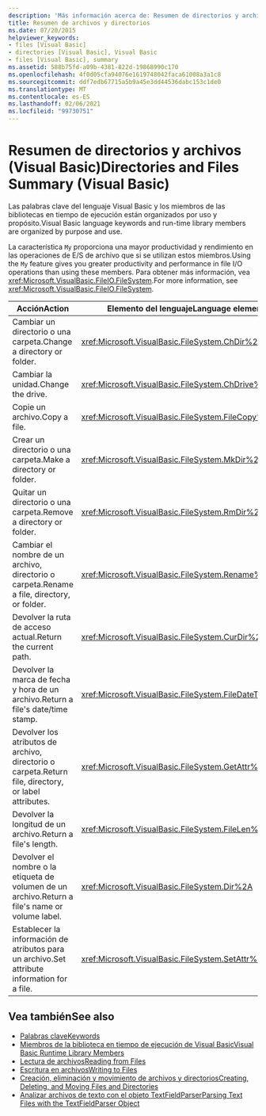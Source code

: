```yaml
---
description: 'Más información acerca de: Resumen de directorios y archivos (Visual Basic)'
title: Resumen de archivos y directorios
ms.date: 07/20/2015
helpviewer_keywords:
- files [Visual Basic]
- directories [Visual Basic], Visual Basic
- files [Visual Basic], summary
ms.assetid: 588b75fd-a09b-4381-822d-19868990c170
ms.openlocfilehash: 4f0d05cfa94076e1619748042faca61008a3a1c8
ms.sourcegitcommit: ddf7edb67715a5b9a45e3dd44536dabc153c1de0
ms.translationtype: MT
ms.contentlocale: es-ES
ms.lasthandoff: 02/06/2021
ms.locfileid: "99730751"
---
```

# <a name="directories-and-files-summary-visual-basic"></a><span data-ttu-id="74860-103">Resumen de directorios y archivos (Visual Basic)</span><span class="sxs-lookup"><span data-stu-id="74860-103">Directories and Files Summary (Visual Basic)</span></span>

<span data-ttu-id="74860-104">Las palabras clave del lenguaje Visual Basic y los miembros de las bibliotecas en tiempo de ejecución están organizados por uso y propósito.</span><span class="sxs-lookup"><span data-stu-id="74860-104">Visual Basic language keywords and run-time library members are organized by purpose and use.</span></span>  
  
 <span data-ttu-id="74860-105">La característica `My` proporciona una mayor productividad y rendimiento en las operaciones de E/S de archivo que si se utilizan estos miembros.</span><span class="sxs-lookup"><span data-stu-id="74860-105">Using the `My` feature gives you greater productivity and performance in file I/O operations than using these members.</span></span> <span data-ttu-id="74860-106">Para obtener más información, vea <xref:Microsoft.VisualBasic.FileIO.FileSystem>.</span><span class="sxs-lookup"><span data-stu-id="74860-106">For more information, see <xref:Microsoft.VisualBasic.FileIO.FileSystem>.</span></span>  
  
|<span data-ttu-id="74860-107">**Acción**</span><span class="sxs-lookup"><span data-stu-id="74860-107">**Action**</span></span>|<span data-ttu-id="74860-108">**Elemento del lenguaje**</span><span class="sxs-lookup"><span data-stu-id="74860-108">**Language element**</span></span>|  
|----------------|--------------------------|  
|<span data-ttu-id="74860-109">Cambiar un directorio o una carpeta.</span><span class="sxs-lookup"><span data-stu-id="74860-109">Change a directory or folder.</span></span>|<xref:Microsoft.VisualBasic.FileSystem.ChDir%2A>|  
|<span data-ttu-id="74860-110">Cambiar la unidad.</span><span class="sxs-lookup"><span data-stu-id="74860-110">Change the drive.</span></span>|<xref:Microsoft.VisualBasic.FileSystem.ChDrive%2A>|  
|<span data-ttu-id="74860-111">Copie un archivo.</span><span class="sxs-lookup"><span data-stu-id="74860-111">Copy a file.</span></span>|<xref:Microsoft.VisualBasic.FileSystem.FileCopy%2A>|  
|<span data-ttu-id="74860-112">Crear un directorio o una carpeta.</span><span class="sxs-lookup"><span data-stu-id="74860-112">Make a directory or folder.</span></span>|<xref:Microsoft.VisualBasic.FileSystem.MkDir%2A>|  
|<span data-ttu-id="74860-113">Quitar un directorio o una carpeta.</span><span class="sxs-lookup"><span data-stu-id="74860-113">Remove a directory or folder.</span></span>|<xref:Microsoft.VisualBasic.FileSystem.RmDir%2A>|  
|<span data-ttu-id="74860-114">Cambiar el nombre de un archivo, directorio o carpeta.</span><span class="sxs-lookup"><span data-stu-id="74860-114">Rename a file, directory, or folder.</span></span>|<xref:Microsoft.VisualBasic.FileSystem.Rename%2A>|  
|<span data-ttu-id="74860-115">Devolver la ruta de acceso actual.</span><span class="sxs-lookup"><span data-stu-id="74860-115">Return the current path.</span></span>|<xref:Microsoft.VisualBasic.FileSystem.CurDir%2A>|  
|<span data-ttu-id="74860-116">Devolver la marca de fecha y hora de un archivo.</span><span class="sxs-lookup"><span data-stu-id="74860-116">Return a file's date/time stamp.</span></span>|<xref:Microsoft.VisualBasic.FileSystem.FileDateTime%2A>|  
|<span data-ttu-id="74860-117">Devolver los atributos de archivo, directorio o carpeta.</span><span class="sxs-lookup"><span data-stu-id="74860-117">Return file, directory, or label attributes.</span></span>|<xref:Microsoft.VisualBasic.FileSystem.GetAttr%2A>|  
|<span data-ttu-id="74860-118">Devolver la longitud de un archivo.</span><span class="sxs-lookup"><span data-stu-id="74860-118">Return a file's length.</span></span>|<xref:Microsoft.VisualBasic.FileSystem.FileLen%2A>|  
|<span data-ttu-id="74860-119">Devolver el nombre o la etiqueta de volumen de un archivo.</span><span class="sxs-lookup"><span data-stu-id="74860-119">Return a file's name or volume label.</span></span>|<xref:Microsoft.VisualBasic.FileSystem.Dir%2A>|  
|<span data-ttu-id="74860-120">Establecer la información de atributos para un archivo.</span><span class="sxs-lookup"><span data-stu-id="74860-120">Set attribute information for a file.</span></span>|<xref:Microsoft.VisualBasic.FileSystem.SetAttr%2A>|  
  
## <a name="see-also"></a><span data-ttu-id="74860-121">Vea también</span><span class="sxs-lookup"><span data-stu-id="74860-121">See also</span></span>

- [<span data-ttu-id="74860-122">Palabras clave</span><span class="sxs-lookup"><span data-stu-id="74860-122">Keywords</span></span>](index.md)
- [<span data-ttu-id="74860-123">Miembros de la biblioteca en tiempo de ejecución de Visual Basic</span><span class="sxs-lookup"><span data-stu-id="74860-123">Visual Basic Runtime Library Members</span></span>](../runtime-library-members.md)
- [<span data-ttu-id="74860-124">Lectura de archivos</span><span class="sxs-lookup"><span data-stu-id="74860-124">Reading from Files</span></span>](../../developing-apps/programming/drives-directories-files/reading-from-files.md)
- [<span data-ttu-id="74860-125">Escritura en archivos</span><span class="sxs-lookup"><span data-stu-id="74860-125">Writing to Files</span></span>](../../developing-apps/programming/drives-directories-files/writing-to-files.md)
- [<span data-ttu-id="74860-126">Creación, eliminación y movimiento de archivos y directorios</span><span class="sxs-lookup"><span data-stu-id="74860-126">Creating, Deleting, and Moving Files and Directories</span></span>](../../developing-apps/programming/drives-directories-files/creating-deleting-and-moving-files-and-directories.md)
- [<span data-ttu-id="74860-127">Analizar archivos de texto con el objeto TextFieldParser</span><span class="sxs-lookup"><span data-stu-id="74860-127">Parsing Text Files with the TextFieldParser Object</span></span>](../../developing-apps/programming/drives-directories-files/parsing-text-files-with-the-textfieldparser-object.md)
